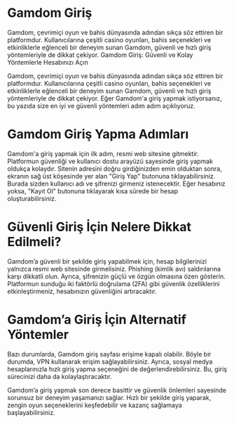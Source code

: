 # Gamdom Giriş
Gamdom, çevrimiçi oyun ve bahis dünyasında adından sıkça söz ettiren bir platformdur. Kullanıcılarına çeşitli casino oyunları, bahis seçenekleri ve etkinliklerle eğlenceli bir deneyim sunan Gamdom, güvenli ve hızlı giriş yöntemleriyle de dikkat çekiyor. 
Gamdom Giriş: Güvenli ve Kolay Yöntemlerle Hesabınızı Açın

Gamdom, çevrimiçi oyun ve bahis dünyasında adından sıkça söz ettiren bir platformdur. Kullanıcılarına çeşitli casino oyunları, bahis seçenekleri ve etkinliklerle eğlenceli bir deneyim sunan Gamdom, güvenli ve hızlı giriş yöntemleriyle de dikkat çekiyor. Eğer Gamdom'a giriş yapmak istiyorsanız, bu yazıda size en iyi ve güvenli yöntemleri adım adım açıklıyoruz.

# Gamdom Giriş Yapma Adımları

Gamdom'a giriş yapmak için ilk adım, resmi web sitesine gitmektir. Platformun güvenliği ve kullanıcı dostu arayüzü sayesinde giriş yapmak oldukça kolaydır. Sitenin adresini doğru girdiğinizden emin olduktan sonra, ekranın sağ üst köşesinde yer alan "Giriş Yap" butonuna tıklayabilirsiniz. Burada sizden kullanıcı adı ve şifrenizi girmeniz istenecektir. Eğer hesabınız yoksa, "Kayıt Ol" butonuna tıklayarak kısa sürede bir hesap oluşturabilirsiniz.

# Güvenli Giriş İçin Nelere Dikkat Edilmeli?

Gamdom’a güvenli bir şekilde giriş yapabilmek için, hesap bilgilerinizi yalnızca resmi web sitesinde girmelisiniz. Phishing (kimlik avı) saldırılarına karşı dikkatli olun. Ayrıca, şifrenizin güçlü ve özgün olmasına özen gösterin. Platformun sunduğu iki faktörlü doğrulama (2FA) gibi güvenlik özelliklerini etkinleştirmeniz, hesabınızın güvenliğini artıracaktır.

# Gamdom’a Giriş İçin Alternatif Yöntemler

Bazı durumlarda, Gamdom giriş sayfası erişime kapalı olabilir. Böyle bir durumda, VPN kullanarak erişim sağlayabilirsiniz. Ayrıca, sosyal medya hesaplarınızla hızlı giriş yapma seçeneğini de değerlendirebilirsiniz. Bu, giriş sürecinizi daha da kolaylaştıracaktır.

Gamdom’a giriş yapmak son derece basittir ve güvenlik önlemleri sayesinde sorunsuz bir deneyim yaşamanızı sağlar. Hızlı bir şekilde giriş yaparak, zengin oyun seçeneklerini keşfedebilir ve kazanç sağlamaya başlayabilirsiniz.
